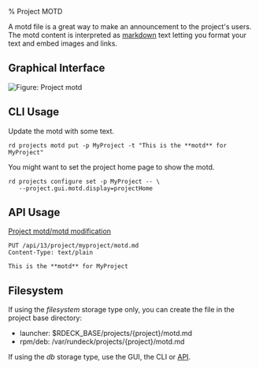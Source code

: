 % Project MOTD

A motd file is a great way to make an announcement to the project's users.
The motd content is interpreted as [markdown](http://commonmark.org/help/) text letting you format your text and embed images and links.

## Graphical Interface

![Figure: Project motd](/figures/fixme.png)

## CLI Usage

Update the motd with some text.

```{.bash}
rd projects motd put -p MyProject -t "This is the **motd** for MyProject"
```

You might want to set the project home page to show the motd.

```{.bash}
rd projects configure set -p MyProject -- \
   --project.gui.motd.display=projectHome
```

## API Usage

[Project motd/motd modification](/api/rundeck-api.md#project-motd-file)

    PUT /api/13/project/myproject/motd.md
    Content-Type: text/plain

    This is the **motd** for MyProject

## Filesystem

If using the _filesystem_ storage type only, you can create the file in the project base directory:

- launcher: \$RDECK_BASE/projects/{project}/motd.md
- rpm/deb: /var/rundeck/projects/{project}/motd.md

If using the _db_ storage type, use the GUI, the CLI or [API](#api-usage).
